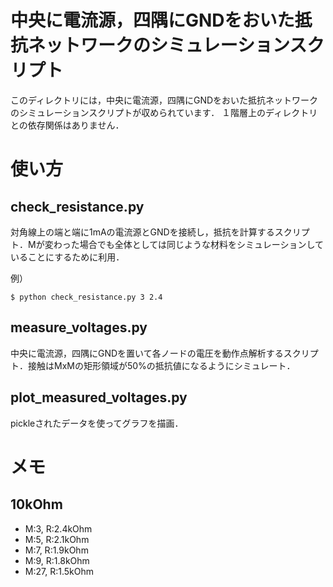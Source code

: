 # 中央に電流源，四隅にGNDをおいた抵抗ネットワークのシミュレーションスクリプト

このディレクトリには，中央に電流源，四隅にGNDをおいた抵抗ネットワークのシミュレーションスクリプトが収められています．
１階層上のディレクトリとの依存関係はありません．

# 使い方

## check_resistance.py
対角線上の端と端に1mAの電流源とGNDを接続し，抵抗を計算するスクリプト．Mが変わった場合でも全体としては同じような材料をシミュレーションしていることにするために利用．

例）
```
$ python check_resistance.py 3 2.4
```

## measure_voltages.py
中央に電流源，四隅にGNDを置いて各ノードの電圧を動作点解析するスクリプト．接触はMxMの矩形領域が50%の抵抗値になるようにシミュレート．

## plot_measured_voltages.py
pickleされたデータを使ってグラフを描画．

# メモ
## 10kOhm
- M:3, R:2.4kOhm
- M:5, R:2.1kOhm
- M:7, R:1.9kOhm
- M:9, R:1.8kOhm
- M:27, R:1.5kOhm
